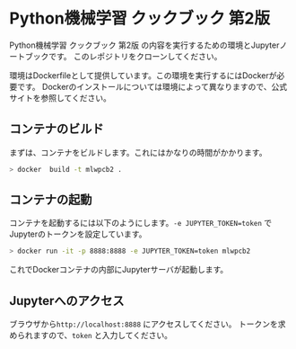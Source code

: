 # Python機械学習 クックブック 第2版

Python機械学習 クックブック 第2版 の内容を実行するための環境とJupyterノートブックです。
このレポジトリをクローンしてください。

環境はDockerfileとして提供しています。この環境を実行するにはDockerが必要です。
Dockerのインストールについては環境によって異なりますので、公式サイトを参照してください。

## コンテナのビルド
まずは、コンテナをビルドします。これにはかなりの時間がかかります。

```bash
> docker  build -t mlwpcb2 .
```

## コンテナの起動

コンテナを起動するには以下のようにします。`-e JUPYTER_TOKEN=token` でJupyterのトークンを設定しています。

```bash
> docker run -it -p 8888:8888 -e JUPYTER_TOKEN=token mlwpcb2
```

これでDockerコンテナの内部にJupyterサーバが起動します。

## Jupyterへのアクセス
ブラウザから`http://localhost:8888` にアクセスしてください。
トークンを求められますので、`token` と入力してください。

